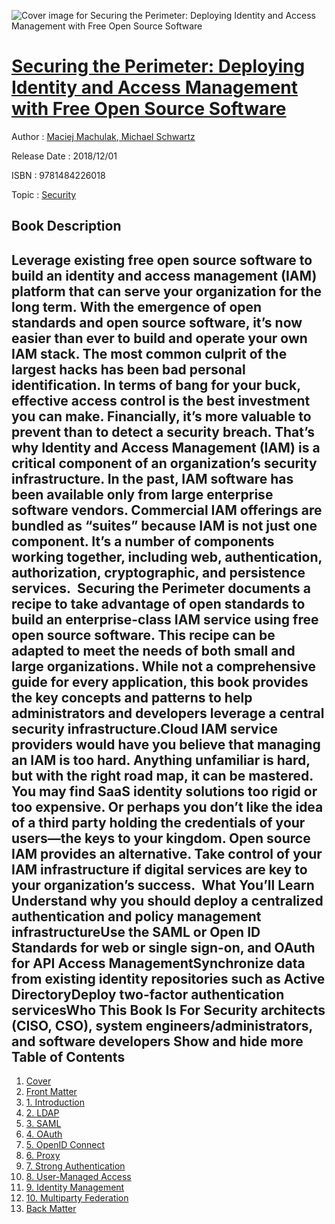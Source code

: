 ![Cover image for Securing the Perimeter: Deploying Identity and Access Management with Free Open Source Software](https://imgdetail.ebookreading.net/cover/cover/security/EB9781484226018.jpg)

[Securing the Perimeter: Deploying Identity and Access Management with Free Open Source Software](https://ebookreading.net/view/book/Securing+the+Perimeter%3A+Deploying+Identity+and+Access+Management+with+Free+Open+Source+Software-EB9781484226018_1.html "Securing the Perimeter: Deploying Identity and Access Management with Free Open Source Software")
====================================================================================================================

Author : [Maciej Machulak](https://ebookreading.net/search/author/Maciej+Machulak),[ Michael Schwartz](https://ebookreading.net/search/author/+Michael+Schwartz)

Release Date : 2018/12/01

ISBN : 9781484226018

Topic : [Security](https://ebookreading.net/search/category/security)

Book Description
-----------------

 Leverage existing free open source software to build an identity and access management (IAM) platform that can serve your organization for the long term. With the emergence of open standards and open source software, it’s now easier than ever to build and operate your own IAM stack.
The most common culprit of the largest hacks has been bad personal identification. In terms of bang for your buck, effective access control is the best investment you can make. Financially, it’s more valuable to prevent than to detect a security breach. That’s why Identity and Access Management (IAM) is a critical component of an organization’s security infrastructure. In the past, IAM software has been available only from large enterprise software vendors. Commercial IAM offerings are bundled as “suites” because IAM is not just one component. It’s a number of components working together, including web, authentication, authorization, cryptographic, and persistence services. 
Securing the Perimeter documents a recipe to take advantage of open standards to build an enterprise-class IAM service using free open source software. This recipe can be adapted to meet the needs of both small and large organizations. While not a comprehensive guide for every application, this book provides the key concepts and patterns to help administrators and developers leverage a central security infrastructure.Cloud IAM service providers would have you believe that managing an IAM is too hard. Anything unfamiliar is hard, but with the right road map, it can be mastered. You may find SaaS identity solutions too rigid or too expensive. Or perhaps you don’t like the idea of a third party holding the credentials of your users—the keys to your kingdom. Open source IAM provides an alternative. Take control of your IAM infrastructure if digital services are key to your organization’s success. 
What You’ll Learn
Understand why you should deploy a centralized authentication and policy management infrastructureUse the SAML or Open ID Standards for web or single sign-on, and OAuth for API Access ManagementSynchronize data from existing identity repositories such as Active DirectoryDeploy two-factor authentication servicesWho This Book Is For
Security architects (CISO, CSO), system engineers/administrators, and software developers
        Show and hide more                
Table of Contents
-----------------

1. [Cover](https://ebookreading.net/view/book/Securing+the+Perimeter%3A+Deploying+Identity+and+Access+Management+with+Free+Open+Source+Software-EB9781484226018_1.html)
1. [Front Matter](https://ebookreading.net/view/book/Securing+the+Perimeter%3A+Deploying+Identity+and+Access+Management+with+Free+Open+Source+Software-EB9781484226018_2.html)
1. [1. Introduction](https://ebookreading.net/view/book/Securing+the+Perimeter%3A+Deploying+Identity+and+Access+Management+with+Free+Open+Source+Software-EB9781484226018_3.html)
1. [2. LDAP](https://ebookreading.net/view/book/Securing+the+Perimeter%3A+Deploying+Identity+and+Access+Management+with+Free+Open+Source+Software-EB9781484226018_4.html)
1. [3. SAML](https://ebookreading.net/view/book/Securing+the+Perimeter%3A+Deploying+Identity+and+Access+Management+with+Free+Open+Source+Software-EB9781484226018_5.html)
1. [4. OAuth](https://ebookreading.net/view/book/Securing+the+Perimeter%3A+Deploying+Identity+and+Access+Management+with+Free+Open+Source+Software-EB9781484226018_6.html)
1. [5. OpenID Connect](https://ebookreading.net/view/book/Securing+the+Perimeter%3A+Deploying+Identity+and+Access+Management+with+Free+Open+Source+Software-EB9781484226018_7.html)
1. [6. Proxy](https://ebookreading.net/view/book/Securing+the+Perimeter%3A+Deploying+Identity+and+Access+Management+with+Free+Open+Source+Software-EB9781484226018_8.html)
1. [7. Strong Authentication](https://ebookreading.net/view/book/Securing+the+Perimeter%3A+Deploying+Identity+and+Access+Management+with+Free+Open+Source+Software-EB9781484226018_9.html)
1. [8. User-Managed Access](https://ebookreading.net/view/book/Securing+the+Perimeter%3A+Deploying+Identity+and+Access+Management+with+Free+Open+Source+Software-EB9781484226018_10.html)
1. [9. Identity Management](https://ebookreading.net/view/book/Securing+the+Perimeter%3A+Deploying+Identity+and+Access+Management+with+Free+Open+Source+Software-EB9781484226018_11.html)
1. [10. Multiparty Federation](https://ebookreading.net/view/book/Securing+the+Perimeter%3A+Deploying+Identity+and+Access+Management+with+Free+Open+Source+Software-EB9781484226018_12.html)
1. [Back Matter](https://ebookreading.net/view/book/Securing+the+Perimeter%3A+Deploying+Identity+and+Access+Management+with+Free+Open+Source+Software-EB9781484226018_13.html)
